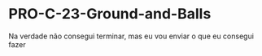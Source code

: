 # PRO-C-23-Ground-and-Balls
Na verdade não consegui terminar, mas eu vou enviar o que eu consegui fazer

